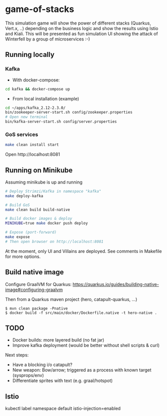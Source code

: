# game-of-stacks
This simulation game will show the power of different stacks (Quarkus, Vert.x, ..) depending on the business logic and show the results using Istio and Kiali. This will be presented as fun simulation UI showing the attack of Winterfell by a group of microservices :-) 

## Running locally

### Kafka

- With docker-compose:

```bash
cd kafka && docker-compose up
```

- From local installation (example)

```bash
cd ~/apps/kafka_2.12-2.3.0/
bin/zookeeper-server-start.sh config/zookeeper.properties
# Open new terminal
bin/kafka-server-start.sh config/server.properties 
```

### GoS services

```bash
make clean install start
```

Open http://localhost:8081

## Running on Minikube

Assuming minikube is up and running

```bash
# Deploy Strimzi/Kafka in namespace "kafka"
make deploy-kafka

# Build GoS
make clean build build-native

# Build docker images & deploy
MINIKUBE=true make docker push deploy

# Expose (port-forward)
make expose
# Then open browser on http://localhost:8081
```

At the moment, only UI and Villains are deployed. See comments in Makefile for more options.

## Build native image

Configure GraalVM for Quarkus:
https://quarkus.io/guides/building-native-image#configuring-graalvm

Then from a Quarkus maven project (hero, catapult-quarkus, ...)
```
$ mvn clean package -Pnative
$ docker build -f src/main/docker/Dockerfile.native -t hero-native .     
```


## TODO

- Docker builds: more layered build (no fat jar)
- Improve kafka deployment (would be better without shell scripts & curl)

Next steps:
- Have a blocking i/o catapult?
- New weapon: Bow/arrow; triggered as a process with known target (sysprops/env)
- Differentiate sprites with text (e.g. graal/hotspot)

## Istio

kubectl label namespace default istio-injection=enabled

